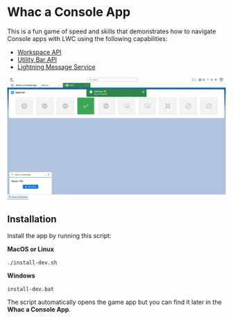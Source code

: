 # Whac a Console App

This is a fun game of speed and skills that demonstrates how to navigate Console apps with LWC using the following capabilities:

-   [Workspace API](https://developer.salesforce.com/docs/component-library/bundle/lightning-platform-workspace-api/documentation)
-   [Utility Bar API](https://developer.salesforce.com/docs/component-library/bundle/lightning-platform-utility-bar-api/documentation)
-   [Lightning Message Service](https://developer.salesforce.com/docs/component-library/bundle/lightning-message-service/documentation)

<img src="screenshots/game-01.png" alt="Game screenshot"/>

## Installation

Install the app by running this script:

**MacOS or Linux**

```
./install-dev.sh
```

**Windows**

```
install-dev.bat
```

The script automatically opens the game app but you can find it later in the **Whac a Console App**.
